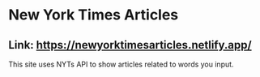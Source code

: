 # New York Times Articles
## Link: https://newyorktimesarticles.netlify.app/

This site uses NYTs API to show articles related to words you input.
